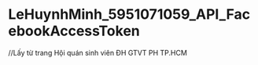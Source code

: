 # LeHuynhMinh_5951071059_API_FacebookAccessToken

//Lấy từ trang Hội quán sinh viên ĐH GTVT PH TP.HCM

